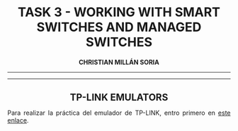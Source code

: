<style>
  h1, h2, h3, h4, h5, h6{
    text-align: center;
    font-weight: bold;
    border: none;
    margin-bottom: 0px;
  }

  p{
    text-align: justify;
  }

  img{
    border: 2px solid black;
  }
</style>

<h1>TASK 3 - WORKING WITH SMART SWITCHES AND MANAGED SWITCHES</h1>

<h4>CHRISTIAN MILLÁN SORIA</h4>

<hr>

<hr>

<h2>TP-LINK EMULATORS</h2>

<p>Para realizar la práctica del emulador de TP-LINK, entro primero en <a href="https://www.tp-link.com/us/support/emulator/">este enlace</a>.</p>